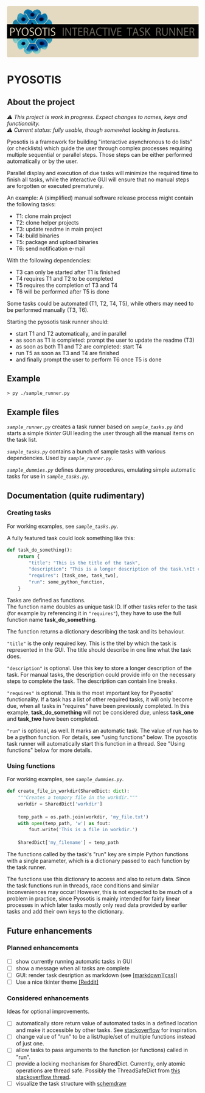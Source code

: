[![PYOSOTIS](./assets/pyosotis_banner.png)](https://github.com/piepero/pyosotis)
# PYOSOTIS

## About the project

_⚠ This project is work in progress. Expect changes to names, keys and functionality._  
_⚠ Current status: fully usable, though somewhat lacking in features._

Pyosotis is a framework for building "interactive asynchronous to do lists" (or checklists) which guide the user through complex processes requiring multiple sequential or parallel steps.
Those steps can be either performed automatically or by the user.

Parallel display and execution of due tasks will minimize the required time to finish all tasks, while the interactive GUI will ensure that no manual steps are forgotten or executed prematurely.

An example: A (simplified) manual software release process might contain the following tasks:
- T1: clone main project
- T2: clone helper projects
- T3: update readme in main project
- T4: build binaries
- T5: package and upload binaries
- T6: send notification e-mail

With the following dependencies:
- T3 can only be started after T1 is finished
- T4 requires T1 and T2 to be completed
- T5 requires the completion of T3 and T4
- T6 will be performed after T5 is done

Some tasks could be automated (T1, T2, T4, T5), while others may need to be performed manually (T3, T6).

Starting the pyosotis task runner should:
- start T1 and T2 automatically, and in parallel
- as soon as T1 is completed: prompt the user to update the readme (T3)
- as soon as both T1 and T2 are completed: start T4
- run T5 as soon as T3 and T4 are finished
- and finally prompt the user to perform T6 once T5 is done

## Example

```shell
> py ./sample_runner.py
```
## Example files

_```sample_runner.py```_ creates a task runner based on _```sample_tasks.py```_ and starts a simple _tkinter_ GUI leading the user through all the manual items on the task list.

_```sample_tasks.py```_ contains a bunch of sample tasks with various dependencies. Used by _```sample_runner.py```_.

_```sample_dummies.py```_ defines dummy procedures, emulating simple automatic tasks for use in _```sample_tasks.py```_.


## Documentation (quite rudimentary)

### Creating tasks

For working examples, see _```sample_tasks.py```_.

A fully featured task could look something like this:
```python
def task_do_something():
    return {
        "title": "This is the title of the task",
        "description": "This is a longer description of the task.\nIt can contain mutltiple lines.",
        "requires": [task_one, task_two],
        "run": some_python_function,
    }
```

Tasks are defined as functions.  
The function name doubles as unique task ID. If other tasks refer to the task (for example by referencing it in ```"requires"```), they have to use the full function name __task_do_something__.

The function returns a dictionary describing the task and its behaviour.

```"title"``` is the only required key. This is the titel by which the task is represented in the GUI. The title should describe in one line what the task does.

```"description"``` is optional. Use this key to store a longer description of the task. For manual tasks, the description could provide info on the necessary steps to complete the task. The description can contain line breaks.

```"requires"``` is optional. This is the most important key for Pyosotis' functionality. If a task has a list of other required tasks, it will only become due, when all tasks in "requires" have been previously completed. In this example, __task_do_something__ will not be considered _due_, unless __task_one__ and __task_two__ have been completed.

```"run"``` is optional, as well. It marks an automatic task. The value of run has to be a python function. For details, see "using functions" below. The pyosotis task runner will automatically start this function in a thread. See "Using functions" below for more details.

### Using functions

For working examples, see _```sample_dummies.py```_.

```python
def create_file_in_workdir(SharedDict: dict):
    """Creates a tempory file in the workdir."""
    workdir = SharedDict['workdir']

    temp_path = os.path.join(workdir, 'my_file.txt')
    with open(temp_path, 'w') as fout:
        fout.write('This is a file in workdir.')
    
    SharedDict['my_filename'] = temp_path
```

The functions called by the task's "run" key are simple Python functions with a single parameter, which is a dictionary passed to each function by the task runner.

The functions use this dictionary to access and also to return data. Since the task functions run in threads, race conditions and similar inconveniences may occur! However, this is not expected to be much of a problem in practice, since Pyosotis is mainly intended for fairly linear processes in which later tasks mostly only read data provided by earlier tasks and add their own keys to the dictionary.
## Future enhancements
### Planned enhancements

- [ ] show currently running automatic tasks in GUI
- [ ] show a message when all tasks are complete
- [ ] GUI: render task desription as markdown (see [[markdown]](https://pypi.org/project/Markdown/)[[css]](https://markdowncss.github.io/))
- [ ] Use a nice tkinter theme [[Reddit]](https://www.reddit.com/r/Python/comments/lps11c/how_to_make_tkinter_look_modern_how_to_use_themes/)

### Considered enhancements

Ideas for optional improvements.

- [ ] automatically store return value of automated tasks in a defined location and make it accessible by other tasks. See [stackoverflow](https://stackoverflow.com/questions/6893968/how-to-get-the-return-value-from-a-thread) for inspiration.
- [ ] change value of "run" to be a list/tuple/set of multiple functions instead of just one.
- [ ] allow tasks to pass arguments to the function (or functions) called in "run".
- [ ] provide a locking mechanism for SharedDict. Currently, only atomic operations are thread safe. Possibly the ThreadSafeDict from [this stackoverflow thread](https://stackoverflow.com/questions/1312331/using-a-global-dictionary-with-threads-in-python).
- [ ] visualize the task structure with [schemdraw](https://SchemDraw.readthedocs.io/en/latest/)